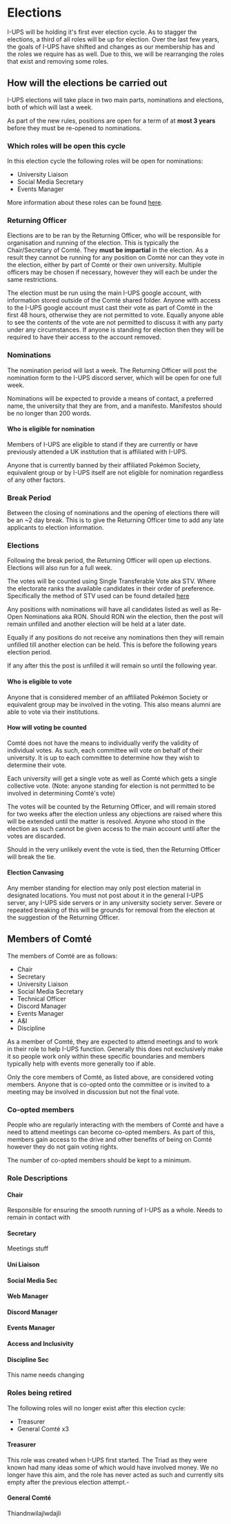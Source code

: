# Elections
I-UPS will be holding it's first ever election cycle. As to stagger the elections, a third of all roles will be up for election. Over the last few years, the goals of I-UPS have shifted and changes as our membership has and the roles we require has as well. Due to this, we will be rearranging the roles that exist and removing some roles. 
## How will the elections be carried out
I-UPS elections will take place in two main parts, nominations and elections, both of which will last a week. 

As part of the new rules, positions are open for a term of at **most 3 years** before they must be re-opened to nominations. 
### Which roles will be open this cycle
In this election cycle the following roles will be open for nominations:
- University Liaison
- Social Media Secretary
- Events Manager

More information about these roles can be found [here]().
### Returning Officer
Elections are to be ran by the Returning Officer, who will be responsible for organisation and running of the election. This is typically the Chair/Secretary of Comté. They **must be impartial** in the election. As a result they cannot be running for any position on Comté nor can they vote in the election, either by part of Comté or their own university. Multiple officers may be chosen if necessary, however they will each be under the same restrictions. 

The election must be run using the main I-UPS google account, with information stored outside of the Comté shared folder. Anyone with access to the I-UPS google account must cast their vote as part of Comté in the first 48 hours, otherwise they are not permitted to vote. Equally anyone able to see the contents of the vote are not permitted to discuss it with any party under any circumstances. If anyone is standing for election then they will be required to have their access to the account removed.
### Nominations
The nomination period will last a week. The Returning Officer will post the nomination form to the I-UPS discord server, which will be open for one full week. 

Nominations will be expected to provide a means of contact, a preferred name, the university that they are from, and a manifesto. Manifestos should be no longer than 200 words. 
#### Who is eligible for nomination
Members of I-UPS are eligible to stand if they are currently or have previously attended a UK institution that is affiliated with I-UPS. 

Anyone that is currently banned by their affiliated Pokémon Society, equivalent group or by I-UPS itself are not eligible for nomination regardless of any other factors. 
### Break Period
Between the closing of nominations and the opening of elections there will be an ~2 day break. This is to give the Returning Officer time to add any late applicants to election information.
### Elections
Following the break period, the Returning Officer will open up elections. Elections will also run for a full week. 

The votes will be counted using Single Transferable Vote aka STV. Where the electorate ranks the available candidates in their order of preference. Specifically the method of STV used can be found detailed [here](https::)

Any positions with nominations will have all candidates listed as well as Re-Open Nominations aka RON. Should RON win the election, then the post will remain unfilled and another election will be held at a later date. 

Equally if any positions do not receive any nominations then they will remain unfilled till another election can be held. This is before the following years election period. 

If any after this the post is unfilled it will remain so until the following year. 
#### Who is eligible to vote
Anyone that is considered member of an affiliated Pokémon Society or equivalent group may be involved in the voting. This also means alumni are able to vote via their institutions. 
#### How will voting be counted
Comté does not have the means to individually verify the validity of individual votes. As such, each committee will vote on behalf of their university. It is up to each committee to determine how they wish to determine their vote. 

Each university will get a single vote as well as Comté which gets a single collective vote. (Note: anyone standing for election is not permitted to be involved in determining Comté's vote)

The votes will be counted by the Returning Officer, and will remain stored for two weeks after the election unless any objections are raised where this will be extended until the matter is resolved. Anyone who stood in the election as such cannot be given access to the main account until after the votes are discarded. 

Should in the very unlikely event the vote is tied, then the Returning Officer will break the tie.
#### Election Canvasing
Any member standing for election may only post election material in designated locations. You must not post about it in the general I-UPS server, any I-UPS side servers or in any university society server. Severe or repeated breaking of this will be grounds for removal from the election at the suggestion of the Returning Officer.

## Members of Comté
The members of Comté are as follows:
- Chair
- Secretary
- University Liaison
- Social Media Secretary
- Technical Officer
- Discord Manager
- Events Manager
- A&I
- Discipline

As a member of Comté, they are expected to attend meetings and to work in their role to help I-UPS function. Generally this does not exclusively make it so people work only within these specific boundaries and members typically help with events more generally too if able. 

Only the core members of Comté, as listed above, are considered voting members. Anyone that is co-opted onto the committee or is invited to a meeting may be involved in discussion but not the final vote. 

### Co-opted members
People who are regularly interacting with the members of Comté and have a need to attend meetings can become co-opted members. As part of this, members gain access to the drive and other benefits of being on Comté however they do not gain voting rights. 

The number of co-opted members should be kept to a minimum. 

### Role Descriptions
#### Chair
Responsible for ensuring the smooth running of I-UPS as a whole. Needs to remain in contact with 
#### Secretary
Meetings stuff
#### Uni Liaison
#### Social Media Sec

#### Web Manager

#### Discord Manager

#### Events Manager

#### Access and Inclusivity 

#### Discipline Sec
This name needs changing

### Roles being retired
The following roles will no longer exist after this election cycle:
- Treasurer
- General Comté x3
#### Treasurer
This role was created when I-UPS first started. The Triad as they were known had many ideas some of which would have involved money. We no longer have this aim, and the role has never acted as such and currently sits empty after the previous election attempt.- 

#### General Comté
Thiandnwilajlwdajli
